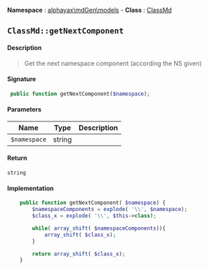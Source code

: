 **Namespace**  : [alphayax\mdGen\models](../__NAMESPACE__.md) -
**Class** : [ClassMd](__CLASS__.md)

## `ClassMd::getNextComponent`

#### Description

> Get the next namespace component (according the NS given)

#### Signature

```php
 public function getNextComponent($namespace);
```

#### Parameters

| Name | Type | Description |
|---|---|---|
| `$namespace` | string |  |

#### Return

    string 

#### Implementation

```php
    public function getNextComponent( $namespace) {
        $namespaceComponents = explode( '\\', $namespace);
        $class_x = explode( '\\', $this->class);

        while( array_shift( $namespaceComponents)){
            array_shift( $class_x);
        }

        return array_shift( $class_x);
    }

```
